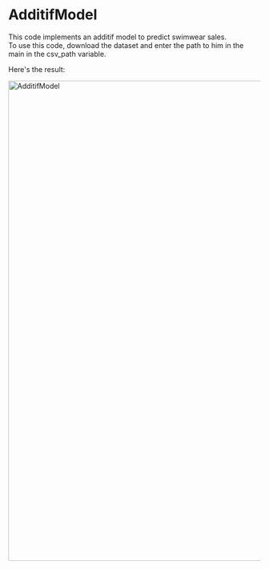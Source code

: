 # AdditifModel

This code implements an additif model to predict swimwear sales.<br>
To use this code, download the dataset and enter the path to him in the main in the csv_path variable.<br>

Here's the result:



<img width="960" alt="AdditifModel" src="https://github.com/YanisZedira/AdditiveModel1/assets/155983383/3d9a4c06-7b2d-4a31-b33e-c61c2da90f9b">
